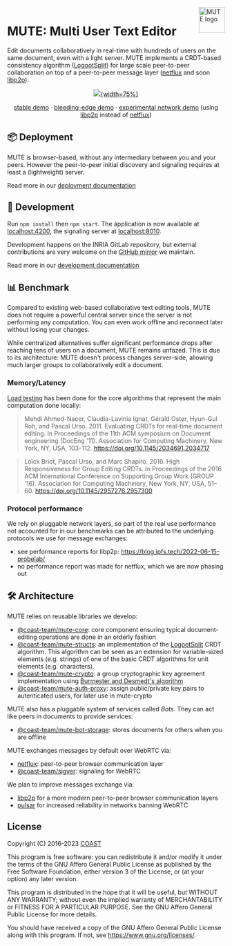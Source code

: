 <a href="https://gitlab.inria.fr/coast-team/mute/mute">
  <img src="https://gitlab.inria.fr/coast-team/mute/mute/-/raw/main/src/assets/images/icons/icon-512x512.png?inline=false" alt="MUTE logo" title="MUTE" align="right" height="60" />
</a>

# MUTE: Multi User Text Editor

Edit documents collaboratively in real-time with hundreds of users on the same document, even with a light server. MUTE implements a CRDT-based consistency algorithm ([LogootSplit](#hammer_and_wrench-architecture)) for large scale peer-to-peer collaboration on top of a peer-to-peer message layer ([netflux](#hammer_and_wrench-architecture) and soon [libp2p](#hammer_and_wrench-architecture)).

<div align="center"> <!-- extra line is important for proper markdown evaluation-->
<a href="https://gitlab.inria.fr/coast-team/mute/mute">

![](https://gitlab.inria.fr/coast-team/mute/mute/uploads/b2363cb860a073fc277b9b62f2bc4bae/mute.jpeg){width=75%}
</a>

[stable demo](https://mute.loria.fr) · [bleeding-edge demo](https://main.mute.loria.fr) · [experimental network demo](https://test-libp2p.mute.loria.fr) (using [libp2p](#hammer_and_wrench-architecture) instead of [netflux](#hammer_and_wrench-architecture))
</div>

## :package: Deployment

MUTE is browser-based, without any intermediary between you and your peers. However the peer-to-peer initial discovery and signaling requires at least a (lightweight) server.

Read more in our [deployment documentation](https://gitlab.inria.fr/coast-team/mute/mute/-/wikis/Deployment)

## :book: Development

Run `npm install` then `npm start`. The application is now available at [localhost:4200](http://localhost:4200), the signaling server at [localhost:8010](http://localhost:8010).

Development happens on the INRIA GitLab repository, but external contributions are very welcome on the [GitHub mirror](https://github.com/coast-team/mute/) we maintain.

Read more in our [development documentation](https://gitlab.inria.fr/coast-team/mute/mute/-/wikis/Development)

## :bar_chart: Benchmark

Compared to existing web-based collaborative text editing tools, MUTE does not require a powerful central server since the server is not performing any computation. You can even work offline and reconnect later without losing your changes.

While centralized alternatives suffer significant performance drops after reaching tens of users on a document, MUTE remains unfazed. This is due to its architecture: MUTE doesn't process changes server-side, allowing much larger groups to collaboratively edit a document.

### Memory/Latency
<!-- load graph for local app -->
[Load testing](https://github.com/coast-team/replication-benchmarker) has been done for the core algorithms that represent the main computation done locally:

> Mehdi Ahmed-Nacer, Claudia-Lavinia Ignat, Gérald Oster, Hyun-Gul Roh, and Pascal Urso. 2011. Evaluating CRDTs for real-time document editing. In Proceedings of the 11th ACM symposium on Document engineering (DocEng '11). Association for Computing Machinery, New York, NY, USA, 103–112. https://doi.org/10.1145/2034691.2034717

> Loïck Briot, Pascal Urso, and Marc Shapiro. 2016. High Responsiveness for Group Editing CRDTs. In Proceedings of the 2016 ACM International Conference on Supporting Group Work (GROUP '16). Association for Computing Machinery, New York, NY, USA, 51–60. https://doi.org/10.1145/2957276.2957300

### Protocol performance

We rely on pluggable network layers, so part of the real use performance not accounted for in our benchmarks can be attributed to the underlying protocols we use for message exchanges:

- see performance reports for libp2p: https://blog.ipfs.tech/2022-06-15-probelab/
- no performance report was made for netflux, which we are now phasing out

## :hammer_and_wrench: Architecture

MUTE relies on reusable libraries we develop:

- [@coast-team/mute-core](https://gitlab.inria.fr/coast-team/mute/mute-modules/mute-core): core component ensuring typical document-editing operations are done in an orderly fashion
- [@coast-team/mute-structs](https://gitlab.inria.fr/coast-team/mute/mute-modules/mute-structs): an implementation of the [LogootSplit](https://gitlab.inria.fr/coast-team/mute/mute-modules/mute-structs#ref-1) CRDT algorithm. This algorithm can be seen as an extension for variable-sized elements (e.g. strings) of one of the basic CRDT algorithms for unit elements (e.g. characters).
- [@coast-team/mute-crypto](https://gitlab.inria.fr/coast-team/mute/mute-modules/mute-crypto): a group cryptographic key agreement implementation using [Burmester and Desmedt's algorithm](https://gitlab.inria.fr/coast-team/mute/mute-modules/mute-crypto)
- [@coast-team/mute-auth-proxy](https://github.com/coast-team/mute-auth-proxy): assign public/private key pairs to autenticated users, for later use in mute-crypto

MUTE also has a pluggable system of services called *Bots*. They can act like peers in documents to provide
services:

- [@coast-team/mute-bot-storage](https://github.com/coast-team/mute-bot-storage): stores documents for others when you are offline

MUTE exchanges messages by default over WebRTC via:

- [netflux](https://github.com/coast-team/netflux): peer-to-peer browser communication layer
- [@coast-team/sigver](https://github.com/coast-team/sigver): signaling for WebRTC

We plan to improve messages exchange via:

- [libp2p](https://libp2p.io) for a more modern peer-to-peer browser communication layers
- [pulsar](https://github.com/apache/pulsar) for increased reliability in networks banning WebRTC

## License

Copyright (C) 2016-2023 [COAST](https://team.inria.fr/coast)

This program is free software: you can redistribute it and/or modify
it under the terms of the GNU Affero General Public License as published
by the Free Software Foundation, either version 3 of the License, or
(at your option) any later version.

This program is distributed in the hope that it will be useful,
but WITHOUT ANY WARRANTY; without even the implied warranty of
MERCHANTABILITY or FITNESS FOR A PARTICULAR PURPOSE. See the
GNU Affero General Public License for more details.

You should have received a copy of the GNU Affero General Public License
along with this program. If not, see <https://www.gnu.org/licenses/>.
